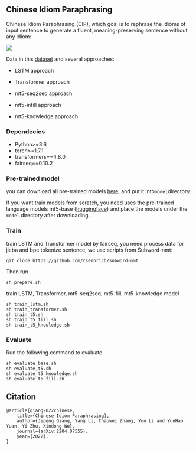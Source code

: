 ## Chinese Idiom Paraphrasing

Chinese Idiom Paraphrasing (CIP), which goal is to rephrase the idioms of input sentence to generate a fluent, meaning-preserving sentence without any idiom:

![](paraphrasing.png)

Data in this [dataset](./data) and several approaches: 

- LSTM approach

- Transformer approach

- mt5-seq2seq approach

- mt5-infill approach

- mt5-knowledge approach

### Dependecies

- Python>=3.6
- torch>=1.7.1
- transformers==4.8.0
- fairseq==0.10.2

### Pre-trained model

you can download all pre-trained models [here](https://drive.google.com/file/d/1Kzp5CbocFUJaYeEgvmNiVGOPAAY85BLA/view?usp=sharing), and put it into```model```directory.

If you want train models from scratch, you need uses the pre-trained language models mt5-base ([huggingface](https://huggingface.co/google/mt5-base)) and place the models under the ```model``` directory after downloading.

### Train

train LSTM and Transformer model by fairseq, you need process data for jieba and bpe tokenize sentence, we use scripts from Subword-nmt:

```shell
git clone https://github.com/rsennrich/subword-nmt
```

Then run
```shell
sh prepare.sh
```

train LSTM, Transformer, mt5-seq2seq, mt5-fill, mt5-knowledge model

```shell
sh train_lstm.sh
sh train_transformer.sh
sh train_t5.sh
sh train_t5_fill.sh
sh train_t5_knowledge.sh
```

### Evaluate

Run the following command to evaluate
```shell
sh evaluate_base.sh
sh evaluate_t5.sh
sh evaluate_t5_knowledge.sh
sh evaluate_t5_fill.sh
```

## Citation

```
@article{qiang2022chinese,
    title={Chinese Idiom Paraphrasing},
    author={Jipeng Qiang, Yang Li, Chaowei Zhang, Yun Li and YunHao Yuan, Yi Zhu, Xindong Wu},
    journal={arXiv:2204.07555},
    year={2022},
}
```
